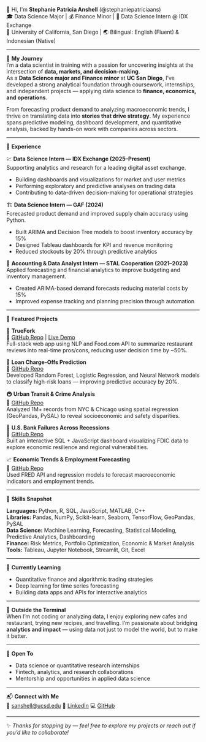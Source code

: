 👋 Hi, I'm **Stephanie Patricia Anshell** (@stephaniepatriciaans)  
🎓 Data Science Major | 💰 Finance Minor | 💼 Data Science Intern @ IDX Exchange  
📍 University of California, San Diego | 🌏 Bilingual: English (Fluent) & Indonesian (Native) 

---

🧭 **My Journey**  
I’m a data scientist in training with a passion for uncovering insights at the intersection of **data, markets, and decision-making**.  
As a **Data Science major and Finance minor** at **UC San Diego**, I’ve developed a strong analytical foundation through coursework, internships, and independent projects — applying data science to **finance, economics, and operations**.

From forecasting product demand to analyzing macroeconomic trends, I thrive on translating data into **stories that drive strategy**. My experience spans predictive modeling, dashboard development, and quantitative analysis, backed by hands-on work with companies across sectors.

---

💼 **Experience**

💹 **Data Science Intern — IDX Exchange (2025–Present)**  
Supporting analytics and research for a leading digital asset exchange.  
- Building dashboards and visualizations for market and user metrics  
- Performing exploratory and predictive analyses on trading data  
- Contributing to data-driven decision-making for operational strategies  

🏗️ **Data Science Intern — GAF (2024)**  
Forecasted product demand and improved supply chain accuracy using Python.  
- Built ARIMA and Decision Tree models to boost inventory accuracy by 15%  
- Designed Tableau dashboards for KPI and revenue monitoring  
- Reduced stockouts by 20% through predictive analytics  

💼 **Accounting & Data Analyst Intern — STAL Cooperation (2021–2023)**  
Applied forecasting and financial analytics to improve budgeting and inventory management.  
- Created ARIMA-based demand forecasts reducing material costs by 15%  
- Improved expense tracking and planning precision through automation  

---

🧪 **Featured Projects**

🍴 **TrueFork**  
🔗 [GitHub Repo](https://github.com/stephaniepatriciaans/TrueFork) | [Live Demo](https://stephaniepatriciaans.github.io/TrueFork/)  
Full-stack web app using NLP and Food.com API to summarize restaurant reviews into real-time pros/cons, reducing user decision time by ~50%.

🏦 **Loan Charge-Offs Prediction**  
🔗 [GitHub Repo](https://github.com/stephaniepatriciaans/Project-Loan-Charge-Offs)  
Developed Random Forest, Logistic Regression, and Neural Network models to classify high-risk loans — improving predictive accuracy by 20%.

🚇 **Urban Transit & Crime Analysis**  
🔗 [GitHub Repo](https://github.com/stephaniepatriciaans/Urban-Transit-and-Crime)  
Analyzed 1M+ records from NYC & Chicago using spatial regression (GeoPandas, PySAL) to reveal socioeconomic and safety disparities.

🏦 **U.S. Bank Failures Across Recessions**  
🔗 [GitHub Repo](https://github.com/stephaniepatriciaans/Bank-Failures)  
Built an interactive SQL + JavaScript dashboard visualizing FDIC data to explore economic resilience and regional vulnerabilities.

📈 **Economic Trends & Employment Forecasting**  
🔗 [GitHub Repo](https://github.com/stephaniepatriciaans/Finance)  
Used FRED API and regression models to forecast macroeconomic indicators and employment trends.

---

🔧 **Skills Snapshot**

**Languages:** Python, R, SQL, JavaScript, MATLAB, C++  
**Libraries:** Pandas, NumPy, Scikit-learn, Seaborn, TensorFlow, GeoPandas, PySAL  
**Data Science:** Machine Learning, Forecasting, Statistical Modeling, Predictive Analytics, Dashboarding  
**Finance:** Risk Metrics, Portfolio Optimization, Economic & Market Analysis  
**Tools:** Tableau, Jupyter Notebook, Streamlit, Git, Excel  

---

🌱 **Currently Learning**
- Quantitative finance and algorithmic trading strategies  
- Deep learning for time series forecasting  
- Building data apps and APIs for interactive analytics  

---

🌟 **Outside the Terminal**  
When I’m not coding or analyzing data, I enjoy exploring new cafes and restaurant, trying new recipes, and travelling. I’m passionate about bridging **analytics and impact** — using data not just to model the world, but to make it better.

---

🤝 **Open To**
- Data science or quantitative research internships  
- Fintech, analytics, and research collaborations  
- Mentorship and opportunities in applied data science  

---

📬 **Connect with Me**  
📧 [sanshell@ucsd.edu](mailto:sanshell@ucsd.edu) 
💼 [LinkedIn](https://linkedin.com/in/stephaniepatriciaanshell) 
💻 [GitHub](https://github.com/stephaniepatriciaans)

---

✨ *Thanks for stopping by — feel free to explore my projects or reach out if you’d like to collaborate!*
